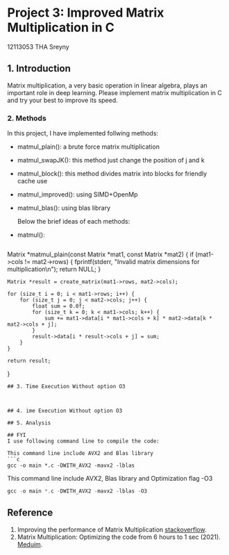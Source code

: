 # Project 3: Improved Matrix Multiplication in C
12113053 THA Sreyny

## 1. Introduction
Matrix multiplication, a very basic operation in linear algebra, plays an important role in deep learning.
Please implement matrix multiplication in C and try your best to improve its speed. 
### 2. Methods
In this project, I have implemented follwing methods:
- matmul_plain(): a brute force matrix multiplication
- matmul_swapJK(): this method just change the position of j and k
- matmul_block(): this method divides matrix into blocks for friendly cache use
- matmul_improved(): using SIMD+OpenMp
- matmul_blas(): using blas library

  Below the brief ideas of each methods:
- matmul():
  ```c
Matrix *matmul_plain(const Matrix *mat1, const Matrix *mat2) {
    if (mat1->cols != mat2->rows) {
        fprintf(stderr, "Invalid matrix dimensions for multiplication\n");
        return NULL;
    }

    Matrix *result = create_matrix(mat1->rows, mat2->cols);

    for (size_t i = 0; i < mat1->rows; i++) {
        for (size_t j = 0; j < mat2->cols; j++) {
            float sum = 0.0f;
            for (size_t k = 0; k < mat1->cols; k++) {
                sum += mat1->data[i * mat1->cols + k] * mat2->data[k * mat2->cols + j];
            }
            result->data[i * result->cols + j] = sum;
        }
    }

    return result;
}
```
## 3. Time Execution Without option O3



## 4. ime Execution Without option O3

## 5. Analysis

## FYI
I use following command line to compile the code:

This command line include AVX2 and Blas library
```c
gcc -o main *.c -DWITH_AVX2 -mavx2 -lblas
```
This command line include AVX2, Blas library and Optimization flag -O3
```c
gcc -o main *.c -DWITH_AVX2 -mavx2 -lblas -O3
```
## Reference
1. Improving the performance of Matrix Multiplication [stackoverflow](https://stackoverflow.com/questions/44375076/improving-the-performance-of-matrix-multiplication).
2. Matrix Multiplication: Optimizing the code from 6 hours to 1 sec (2021). [Meduim](https://vaibhaw-vipul.medium.com/matrix-multiplication-optimizing-the-code-from-6-hours-to-1-sec-70889d33dcfa).

